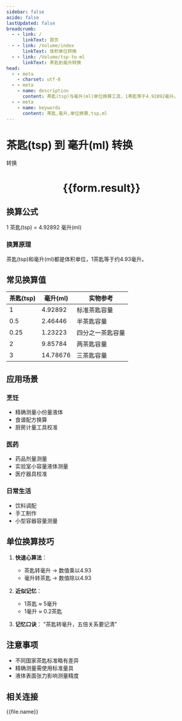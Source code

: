 ```yaml
---
sidebar: false
aside: false
lastUpdated: false
breadcrumb:
  - - link: /
      linkText: 首页
  - - link: /Volume/index
      linkText: 体积单位转换
  - - link: /Volume/tsp-to-ml
      linkText: 茶匙到毫升转换
head:
  - - meta
    - charset: utf-8
  - - meta
    - name: description
      content: 茶匙(tsp)与毫升(ml)单位换算工具，1茶匙等于4.92892毫升。
  - - meta
    - name: keywords
      content: 茶匙,毫升,单位换算,tsp,ml
---
```


# 茶匙(tsp) 到 毫升(ml) 转换

<script setup>
import { onMounted, reactive, inject ,ref  } from 'vue'
import { NButton,NForm ,NFormItem,NInput,NInputNumber,NSelect,NCard,useMessage ,NGrid ,NGi } from 'naive-ui'
import { defineClientComponent } from 'vitepress'
import { Volume } from '../../files';

const convert = inject('convert')
const formRef = ref(null);
const rules = {
  number:{
    required: true,
    type: 'number',
    trigger: "blur"
  }
}
const form = reactive({
  number:null,
  result:'',
  title:'茶匙(tsp)到毫升(ml)换算'
})

const convertHandler = (e) => {
  e.preventDefault();
  formRef.value?.validate((errors)=>{
    if (!errors) {
      form.result = `${form.number} tsp = ${convert(form.number).from('tsp').to('ml')} ml`
    }
  })
}
</script>

<n-form size="large" :model="form" ref='formRef' :rules="rules">
  <n-form-item label="数值" path="number">
    <n-input-number size="large" style="width:100%" :min="0" v-model:value="form.number" placeholder="请输入茶匙数值" />
  </n-form-item>
  <n-form-item>
    <n-button type="primary" style="width:100%" @click="convertHandler">转换</n-button>
  </n-form-item>
</n-form>
<n-card embedded :bordered="false" hoverable>
  <div style="text-align:center">
    <h1>{{form.result}}</h1>
  </div>
</n-card>

## 换算公式
1 茶匙(tsp) = 4.92892 毫升(ml)

### 换算原理
茶匙(tsp)和毫升(ml)都是体积单位，1茶匙等于约4.93毫升。

## 常见换算值
| 茶匙(tsp) | 毫升(ml) | 实物参考                 |
|-----------|---------|--------------------------|
| 1         | 4.92892 | 标准茶匙容量              |
| 0.5       | 2.46446 | 半茶匙容量                |
| 0.25      | 1.23223 | 四分之一茶匙容量          |
| 2         | 9.85784 | 两茶匙容量                |
| 3         | 14.78676| 三茶匙容量                |

## 应用场景
### 烹饪
- 精确测量小份量液体
- 食谱配方换算
- 厨房计量工具校准

### 医药
- 药品剂量测量
- 实验室小容量液体测量
- 医疗器具校准

### 日常生活
- 饮料调配
- 手工制作
- 小型容器容量测量

## 单位换算技巧
1. **快速心算法**：
   - 茶匙转毫升 → 数值乘以4.93
   - 毫升转茶匙 → 数值除以4.93

2. **近似记忆**：
   - 1茶匙 ≈ 5毫升
   - 1毫升 ≈ 0.2茶匙

3. **记忆口诀**：
   "茶匙转毫升，五倍关系要记清"

## 注意事项
- 不同国家茶匙标准略有差异
- 精确测量需使用标准量具
- 液体表面张力影响测量精度

## 相关连接
<n-grid x-gap="12" :cols="4">
  <n-gi v-for="(file, index) in Volume" :key="index">
    <n-button
      text
      tag="a"
      :href="file.path"
      type="primary"
    >
      {{file.name}}
    </n-button>
  </n-gi>
</n-grid>